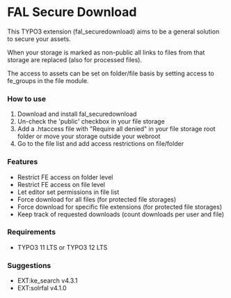 FAL Secure Download
===

This TYPO3 extension (fal_securedownload) aims to be a general solution to secure your assets.

When your storage is marked as non-public all links to files from that storage are replaced (also for processed files).

The access to assets can be set on folder/file basis by setting access to fe_groups in the file module.

### How to use

1. Download and install fal_securedownload
2. Un-check the 'public' checkbox in your file storage
3. Add a .htaccess file with "Require all denied" in your file storage root folder or move your storage outside your webroot
4. Go to the file list and add access restrictions on file/folder

### Features

- Restrict FE access on folder level
- Restrict FE access on file level
- Let editor set permissions in file list
- Force download for all files (for protected file storages)
- Force download for specific file extensions (for protected file storages)
- Keep track of requested downloads (count downloads per user and file)

### Requirements
- TYPO3 11 LTS or TYPO3 12 LTS

### Suggestions
- EXT:ke_search v4.3.1
- EXT:solrfal v4.1.0
